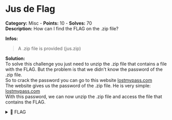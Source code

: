 # Jus de Flag

**Category:** Misc - **Points:** 10 - **Solves:** 70\
**Description:** How can I find the FLAG on the .zip file?

**Infos:**

> A .zip file is provided (jus.zip)

**Solution:**\
To solve this challenge you just need to unzip the .zip file that contains a file with the FLAG. But the problem is that we didn't know the password of the .zip file.\
So to crack the password you can go to this website [lostmypass.com](https://www.lostmypass.com/fr/file-types/zip/)\
The website gives us the password of the .zip file. He is very simple: [lostmypass.com](https://www.lostmypass.com/fr/file-types/zip/)\
With this password, we can now unzip the .zip file and access the file that contains the FLAG.

<details>

<summary><span data-gb-custom-inline data-tag="emoji" data-code="1f6a9">🚩</span> FLAG</summary>

```
DVC{w0w_s0_eZ}
```

</details>
